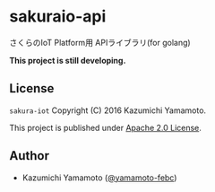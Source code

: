 # sakuraio-api

さくらのIoT Platform用 APIライブラリ(for golang)

**This project is still developing.**

## License

 `sakura-iot` Copyright (C) 2016 Kazumichi Yamamoto.

  This project is published under [Apache 2.0 License](LICENSE.txt).
  
## Author

  * Kazumichi Yamamoto ([@yamamoto-febc](https://github.com/yamamoto-febc))
